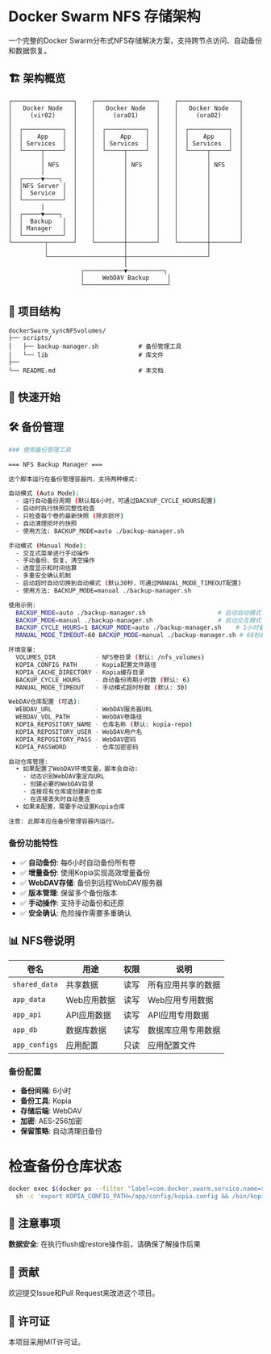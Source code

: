 # Docker Swarm NFS 存储架构

一个完整的Docker Swarm分布式NFS存储解决方案，支持跨节点访问、自动备份和数据恢复。

## 🏗️ 架构概览

```
┌─────────────────┐    ┌─────────────────┐    ┌─────────────────┐
│   Docker Node   │    │   Docker Node   │    │   Docker Node   │
│     (vir02)     │    │     (ora01)     │    │     (ora02)     │
│                 │    │                 │    │                 │
│  ┌───────────┐  │    │  ┌───────────┐  │    │  ┌───────────┐  │
│  │    App    │  │    │  │    App    │  │    │  │    App    │  │
│  │ Services  │  │    │  │ Services  │  │    │  │ Services  │  │
│  └─────┬─────┘  │    │  └─────┬─────┘  │    │  └─────┬─────┘  │
│        │        │    │        │        │    │        │        │
│        │ NFS    │    │        │ NFS    │    │        │ NFS    │
│        │        │    │        │        │    │        │        │
│  ┌─────▼────┐   │    │        │        │    │        │        │
│  │NFS Server │  │    │        │        │    │        │        │
│  │  Service  │  │    │        │        │    │        │        │
│  └───────────┘  │    │        │        │    │        │        │
│        │        │    │        │        │    │        │        │
│  ┌─────▼────┐   │    │        │        │    │        │        │
│  │  Backup   │  │    │        │        │    │        │        │
│  │ Manager   │  │    │        │        │    │        │        │
│  └───────────┘  │    │        │        │    │        │        │
└─────────┬───────┘    └────────┼────────┘    └────────┼────────┘
          │                     │                      │
          └─────────────────────┼──────────────────────┘
                                │
                    ┌───────────▼──────────┐
                    │     WebDAV Backup     │
                    └───────────────────────┘
```

## 📁 项目结构

```
dockerSwarm_syncNFSvolumes/
├── scripts/
│   ├── backup-manager.sh           # 备份管理工具
│   └── lib                         # 库文件
├── 
└── README.md                       # 本文档
```

## 🚀 快速开始

## 🛠️ 备份管理

```bash
### 使用备份管理工具

=== NFS Backup Manager ===

这个脚本运行在备份管理容器内，支持两种模式:

自动模式 (Auto Mode):
  - 运行自动备份周期 (默认每6小时，可通过BACKUP_CYCLE_HOURS配置)
  - 启动时执行快照完整性检查
  - 只检查每个卷的最新快照 (除非损坏)
  - 自动清理损坏的快照
  - 使用方法: BACKUP_MODE=auto ./backup-manager.sh

手动模式 (Manual Mode):
  - 交互式菜单进行手动操作
  - 手动备份、恢复、清空操作
  - 进度显示和时间估算
  - 多重安全确认机制
  - 启动超时自动切换到自动模式 (默认30秒，可通过MANUAL_MODE_TIMEOUT配置)
  - 使用方法: BACKUP_MODE=manual ./backup-manager.sh

使用示例:
  BACKUP_MODE=auto ./backup-manager.sh                    # 启动自动模式
  BACKUP_MODE=manual ./backup-manager.sh                  # 启动交互模式
  BACKUP_CYCLE_HOURS=1 BACKUP_MODE=auto ./backup-manager.sh    # 1小时备份周期
  MANUAL_MODE_TIMEOUT=60 BACKUP_MODE=manual ./backup-manager.sh # 60秒超时

环境变量:
  VOLUMES_DIR           - NFS卷目录 (默认: /nfs_volumes)
  KOPIA_CONFIG_PATH     - Kopia配置文件路径
  KOPIA_CACHE_DIRECTORY - Kopia缓存目录
  BACKUP_CYCLE_HOURS    - 自动备份周期小时数 (默认: 6)
  MANUAL_MODE_TIMEOUT   - 手动模式超时秒数 (默认: 30)

WebDAV仓库配置 (可选):
  WEBDAV_URL            - WebDAV服务器URL
  WEBDAV_VOL_PATH       - WebDAV卷路径
  KOPIA_REPOSITORY_NAME - 仓库名称 (默认: kopia-repo)
  KOPIA_REPOSITORY_USER - WebDAV用户名
  KOPIA_REPOSITORY_PASS - WebDAV密码
  KOPIA_PASSWORD        - 仓库加密密码

自动仓库管理:
  • 如果配置了WebDAV环境变量，脚本会自动:
    - 动态识别WebDAV重定向URL
    - 创建必要的WebDAV目录
    - 连接现有仓库或创建新仓库
    - 在连接丢失时自动重连
  • 如果未配置，需要手动设置Kopia仓库

注意: 此脚本应在备份管理容器内运行。
```

### 备份功能特性

- ✅ **自动备份**: 每6小时自动备份所有卷
- ✅ **增量备份**: 使用Kopia实现高效增量备份
- ✅ **WebDAV存储**: 备份到远程WebDAV服务器
- ✅ **版本管理**: 保留多个备份版本
- ✅ **手动操作**: 支持手动备份和还原
- ✅ **安全确认**: 危险操作需要多重确认

## 📊 NFS卷说明

| 卷名 | 用途 | 权限 | 说明 |
|------|------|------|------|
| `shared_data` | 共享数据 | 读写 | 所有应用共享的数据 |
| `app_data` | Web应用数据 | 读写 | Web应用专用数据 |
| `app_api` | API应用数据 | 读写 | API应用专用数据 |
| `app_db` | 数据库数据 | 读写 | 数据库应用专用数据 |
| `app_configs` | 应用配置 | 只读 | 应用配置文件 |


### 备份配置
- **备份间隔**: 6小时
- **备份工具**: Kopia
- **存储后端**: WebDAV
- **加密**: AES-256加密
- **保留策略**: 自动清理旧备份


# 检查备份仓库状态
```bash
docker exec $(docker ps --filter "label=com.docker.swarm.service.name=storage_backup_manager" --format "{{.ID}}" | head -1) \
  sh -c 'export KOPIA_CONFIG_PATH=/app/config/kopia.config && /bin/kopia repository status'
```

## 📝 注意事项

 **数据安全**: 在执行flush或restore操作前，请确保了解操作后果

## 🤝 贡献

欢迎提交Issue和Pull Request来改进这个项目。

## 📄 许可证

本项目采用MIT许可证。
